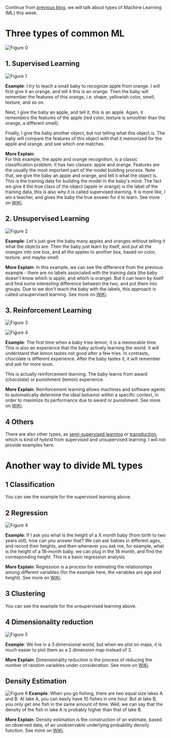 Continue from [previous blog](http://qingkaikong.blogspot.com/2016/10/machine-learning-1-what-is-machine.html), we will talk about types of Machine Learning (ML) this week. 

# Three types of common ML
![Figure 0](https://www.safaribooksonline.com/library/view/python-machine-learning/9781783555130/graphics/3547_01_01.jpg "machine learning")

## 1. Supervised Learning
![Figure 1](https://media.licdn.com/mpr/mpr/shrinknp_800_800/AAEAAQAAAAAAAAQJAAAAJDJlZmMwOTZiLTNlNDgtNDI0ZC04NzY5LWVkNDI2ZTk1ZmFlYw.jpg "machine learning")  

**Example**: I try to teach a small baby to recognize apple from orange. I will first give it an orange, and tell it this is an orange. Then the baby will remember the features of this orange, i.e. shape, yellowish color, smell, texture, and so on. 

Next, I give the baby an apple, and tell it, this is an apple. Again, it remembers the features of the apple (red color, texture is smoother than the orange, a different smell). 

Finally, I give the baby another object, but not telling what this object is. The baby will compare the features of this object with that it memorized for the apple and orange, and see which one matches. 

**More Explain**:  
For this example, the apple and orange recognition, is a classic classification problem. It has two classes: apple and orange. Features are the usually the most important part of the model building process. Note that, we give the baby an apple and orange, and tell it what the object is. This is the training data for building the model in the baby's mind. The fact we give it the true class of the object (apple or orange) is the label of the training data, this is also why it is called supervised learning. It is more like, I am a teacher, and gives the baby the true answer for it to learn. See more on [WiKi](https://en.wikipedia.org/wiki/Supervised_learning). 


## 2. Unsupervised Learning  
![Figure 2](http://blogs.ubalt.edu/academicinnovation/wp-content/uploads/sites/38/2015/05/ApplesOranges.jpg "unsupervised learning")       

**Example**: Let's just give the baby many apples and oranges without telling it what the objects are. Then the baby just learn by itself, and put all the oranges into one box, and all the apples to another box, based on color, texture, and maybe smell. 

**More Explain**: In this example, we can see the difference from the previous example - there are no labels associated with the training data (the baby doesn't know which is apple, and which is orange). But it can learn by itself and find some interesting difference between the two, and put them into groups. Due to we don't teach the baby with the labels, this approach is called unsupervised learning. See more on [WiKi](https://en.wikipedia.org/wiki/Unsupervised_learning). 
 
## 3. Reinforcement Learning
![Figure 3](http://images.rcp.realclearpolitics.com/253490_5_.png "reinforcement learning")  

![Figure 4](http://espanol.babycenter.com/blog/wp-content/gallery/las-madres-y-las-manchas/captura-de-pantalla-2013-04-10-a-las-00-39-02.png "reinforcement learning") 


**Example**: The first time when a baby tries lemon, it is a memorable time. This is also an experience that the baby actively learning the world. It will understand that lemon tastes not good after a few tries. In contrasts, chocolate is different experience. After the baby tastes it, it will remember and ask for more soon. 

This is actually reinforcement learning. The baby learns from award (chocolate) or punishment (lemon) experience. 

**More Explain**: Reinforcement learning allows machines and software agents to automatically determine the ideal behavior within a specific context, in order to maximize its performance due to award or punishment. See more on [WiKi](https://en.wikipedia.org/wiki/Reinforcement_learning). 

## 4 Others  
There are also other types, as [semi-supervised learning](https://en.wikipedia.org/wiki/Semi-supervised_learning) or [transduction](https://en.wikipedia.org/wiki/Transduction_(machine_learning)), which is kind of hybrid from supervised and unsupervised learning. I will not provide examples here. 

# Another way to divide ML types

## 1 Classification
You can see the example for the supervised learning above.  

## 2 Regression  
![Figure 4](http://digital.library.lse.ac.uk/objects/lse:hub777nep/view "regression")  

**Example**: If I ask you what is the height of a X month baby (from birth to two years old), how can you answer that? We can ask babies in different ages, and record their heights, and then whenever you ask me, for example, what is the height of a 18-month baby, we can plug in the 18 month, and find the corresponding height. This is a basic regression analysis. 

**More Explain**: Regression is a process for estimating the relationships among different variables (for the example here, the variables are age and height). See more on [WiKi](https://en.wikipedia.org/wiki/Regression_analysis). 


## 3 Clustering
You can see the example for the unsupervised learning above.   

## 4 Dimensionality reduction

![Figure 5](http://static.fjcdn.com/pictures/World_b627d6_1081870.jpg "dimensionality reduction") 

**Example**: We live in a 3 dimensional world, but when we plot on maps, it is much easier to plot them as a 2 dimension map instead of 3. 

**More Explain**: Dimensionality reduction is the process of reducing the number of random variables under consideration. See more on [WiKi](https://en.wikipedia.org/wiki/Dimensionality_reduction). 

## Density Estimation  
![Figure 6](http://www.publicdomainpictures.net/pictures/30000/velka/koi-fishes.jpg "density estimation")
**Example**: When you go fishing, there are two equal size lakes A and B. At lake A, you can easily have 10 fishes in one hour. But at lake B, you only get one fish in the same amount of time. Well, we can say that the density of the fish in lake A is probably higher than that of lake B. 

**More Explain**: Density estimation is the construction of an estimate, based on observed data, of an unobservable underlying probability density function. See more on [WiKi](https://en.wikipedia.org/wiki/Density_estimation). 

